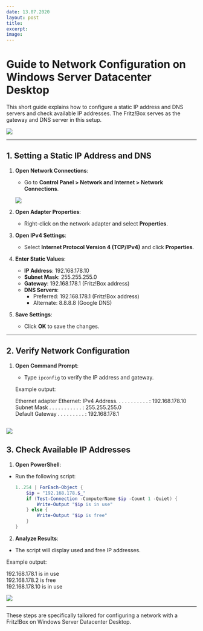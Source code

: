 ```yaml
---
date: 13.07.2020
layout: post
title: 
excerpt: 
image: 
---
```


# Guide to Network Configuration on Windows Server Datacenter Desktop

This short guide explains how to configure a static IP address and DNS servers and check available IP addresses. The Fritz!Box serves as the gateway and DNS server in this setup.

![](/rubinhood-blog/assets/img/Network-Configuration-on-Windows-Server-Datacenter-Desktop/004.jpg)

---

## 1. Setting a Static IP Address and DNS

1. **Open Network Connections**:
   - Go to **Control Panel > Network and Internet > Network Connections**.

   ![](/rubinhood-blog/assets/img/Network-Configuration-on-Windows-Server-Datacenter-Desktop/001.jpg)

2. **Open Adapter Properties**:
   - Right-click on the network adapter and select **Properties**.

3. **Open IPv4 Settings**:
   - Select **Internet Protocol Version 4 (TCP/IPv4)** and click **Properties**.

4. **Enter Static Values**:
   - **IP Address**: 192.168.178.10
   - **Subnet Mask**: 255.255.255.0
   - **Gateway**: 192.168.178.1 (Fritz!Box address)
   - **DNS Servers**:
     - Preferred: 192.168.178.1 (Fritz!Box address)
     - Alternate: 8.8.8.8 (Google DNS)

5. **Save Settings**:
   - Click **OK** to save the changes.

---

## 2. Verify Network Configuration

1. **Open Command Prompt**:
   - Type `ipconfig` to verify the IP address and gateway.

   Example output:

   Ethernet adapter Ethernet:
IPv4 Address. . . . . . . . . . . : 192.168.178.10  
Subnet Mask . . . . . . . . . . . : 255.255.255.0  
Default Gateway . . . . . . . . . : 192.168.178.1  

![](/rubinhood-blog/assets/img/Network-Configuration-on-Windows-Server-Datacenter-Desktop/002.jpg)
---

## 3. Check Available IP Addresses

1. **Open PowerShell**:
- Run the following script:
  ```powershell
  1..254 | ForEach-Object {
      $ip = "192.168.178.$_"
      if (Test-Connection -ComputerName $ip -Count 1 -Quiet) {
          Write-Output "$ip is in use"
      } else {
          Write-Output "$ip is free"
      }
  }
  ```

2. **Analyze Results**:
- The script will display used and free IP addresses.

Example output:

192.168.178.1 is in use  
192.168.178.2 is free  
192.168.178.10 is in use  

![](/rubinhood-blog/assets/img/Network-Configuration-on-Windows-Server-Datacenter-Desktop/003.jpg)

---

These steps are specifically tailored for configuring a network with a Fritz!Box on Windows Server Datacenter Desktop.